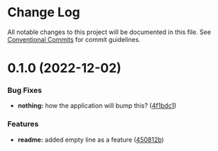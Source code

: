 # Change Log

All notable changes to this project will be documented in this file.
See [Conventional Commits](https://conventionalcommits.org) for commit guidelines.

# 0.1.0 (2022-12-02)


### Bug Fixes

* **nothing:** how the application will bump this? ([4f1bdc1](https://gitlab.meta.com.br/meta/smart/node/lerna-versionize/monorepo-example/commit/4f1bdc1681bd5216db89756ec64466175edfda33))


### Features

* **readme:** added empty line as a feature ([450812b](https://gitlab.meta.com.br/meta/smart/node/lerna-versionize/monorepo-example/commit/450812b9593a0a258db22c37fdb4a60c66f2069b))
